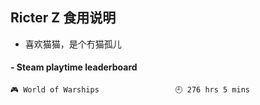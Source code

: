 ## Ricter Z 食用说明
- 喜欢猫猫，是个冇猫孤儿

<!-- steam-box start -->
#### - Steam playtime leaderboard
```text
🎮 World of Warships                 🕘 276 hrs 5 mins
```
<!-- Powered by https://github.com/YouEclipse/steam-box . -->
<!-- steam-box end -->
